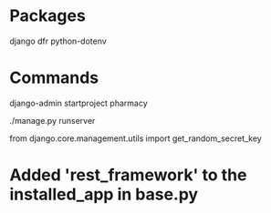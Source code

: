 # Packages

django
dfr
python-dotenv

# Commands

django-admin startproject pharmacy

./manage.py runserver

from django.core.management.utils import get_random_secret_key

# Added 'rest_framework' to the installed_app in base.py